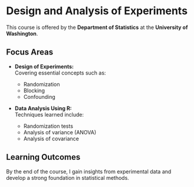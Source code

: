 # Design and Analysis of Experiments

This course is offered by the **Department of Statistics** at the **University of Washington**.

## Focus Areas

- **Design of Experiments:**  
  Covering essential concepts such as:
  - Randomization
  - Blocking
  - Confounding

- **Data Analysis Using R:**  
  Techniques learned include:
  - Randomization tests
  - Analysis of variance (ANOVA)
  - Analysis of covariance

## Learning Outcomes

By the end of the course, I gain insights from experimental data and develop a strong foundation in statistical methods.


